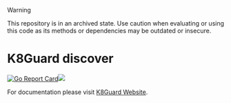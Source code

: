 > [!WARNING]
> This repository is in an archived state. Use caution when evaluating or using this code as its methods or dependencies may be outdated or insecure.

# K8Guard discover

[![Go Report Card](https://goreportcard.com/badge/github.com/k8guard/k8guard-discover)](https://goreportcard.com/report/github.com/k8guard/k8guard-discover)[![](https://images.microbadger.com/badges/version/k8guard/k8guard-discover.svg)](https://microbadger.com/images/k8guard/k8guard-discover "Get your own version badge on microbadger.com")

For documentation please visit [K8Guard Website](https://k8guard.github.io/).
